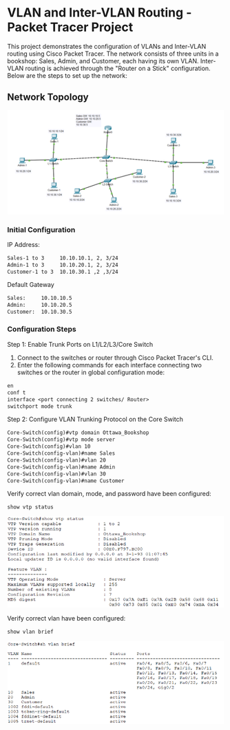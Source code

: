# VLAN and Inter-VLAN Routing - Packet Tracer Project

This project demonstrates the configuration of VLANs and Inter-VLAN routing using Cisco Packet Tracer. The network consists of three units in a bookshop: Sales, Admin, and Customer, each having its own VLAN. Inter-VLAN routing is achieved through the "Router on a Stick" configuration. Below are the steps to set up the network:

## Network Topology
![Network Topology](https://github.com/yukwokto/Network-VLAN-Inter-VLAN/blob/cdf7ff7a580be85d3bf39301123e11878d6fadcd/pictures/Network_Topology.png)

### Initial Configuration

IP Address:
```
Sales-1	to 3     10.10.10.1, 2, 3/24
Admin-1	to 3     10.10.20.1, 2, 3/24
Customer-1 to 3  10.10.30.1 ,2 ,3/24
```

Default Gateway
```
Sales:     10.10.10.5
Admin:     10.10.20.5
Customer:  10.10.30.5
```

### Configuration Steps

Step 1: Enable Trunk Ports on L1/L2/L3/Core Switch

1. Connect to the switches or router through Cisco Packet Tracer's CLI.
2. Enter the following commands for each interface connecting two switches or the router in global configuration mode:
```
en
conf t
interface <port connecting 2 switches/ Router>
switchport mode trunk
```

Step 2: Configure VLAN Trunking Protocol on the Core Switch
```
Core-Switch(config)#vtp domain Ottawa_Bookshop
Core-Switch(config)#vtp mode server
Core-Switch(config)#vlan 10
Core-Switch(config-vlan)#name Sales
Core-Switch(config-vlan)#vlan 20
Core-Switch(config-vlan)#name Admin
Core-Switch(config-vlan)#vlan 30
Core-Switch(config-vlan)#name Customer
```

Verify correct vlan domain, mode, and password have been configured:
```
show vtp status
```
![show vtp status](https://github.com/yukwokto/Network-VLAN-Inter-VLAN/blob/fecc81277ac303a86357acdc3e71a4e7dbe63604/pictures/Core-Switch_sh_vtp_status.png)

Verify correct vlan have been configured:
```
show vlan brief
```
![show vlan brief](https://github.com/yukwokto/Network-VLAN-Inter-VLAN/blob/7fa8b59b8b3f03c0f4321e3e91e9f5a4d003cb2d/pictures/Core-Switch_sh_vlan_brief.png)















